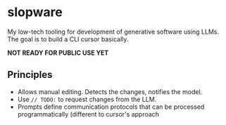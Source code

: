 # slopware

My low-tech tooling for development of generative software using LLMs. The goal is to build a CLI cursor basically.

**NOT READY FOR PUBLIC USE YET**

## Principles

- Allows manual editing. Detects the changes, notifies the model.
- Use `// TODO:` to request changes from the LLM.
- Prompts define communication protocols that can be processed programmatically (different to cursor's approach 
